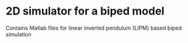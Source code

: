# 2D simulator for a biped model
Contains Matlab files for linear inverted pendulum (LIPM) based biped simulation
